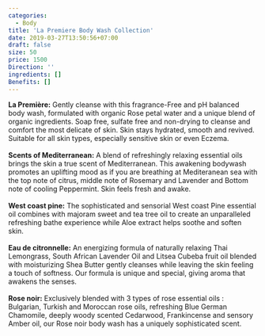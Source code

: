 ```yaml
---
categories:
  - Body
title: 'La Premiere Body Wash Collection'
date: 2019-03-27T13:50:56+07:00
draft: false
size: 50
price: 1500
Direction: ''
ingredients: []
Benefits: []
---
```


**La Première:** Gently cleanse with this fragrance-Free and pH balanced body wash, formulated with organic Rose petal water and a unique blend of organic ingredients. Soap free, sulfate free and non-drying to cleanse and comfort the most delicate of skin. Skin stays hydrated, smooth and revived. Suitable for all skin types, especially sensitive skin or even Eczema.
<br><br>
**Scents of Mediterranean:** A blend of refreshingly relaxing essential oils brings the skin a true scent of Mediterranean. This awakening bodywash promotes an uplifting mood as if you are breathing at Mediteranean sea with the top note of citrus, middle note of Rosemary and Lavender and Bottom note of cooling Peppermint. Skin feels fresh and awake.
<br><br>
**West coast pine:** The sophisticated and sensorial West coast Pine essential oil combines with majoram sweet and tea tree oil to create an unparalleled refreshing bathe experience while Aloe extract helps soothe and soften skin.
<br><br>
**Eau de citronnelle:** An energizing formula of naturally relaxing Thai Lemongrass, South African Lavender Oil and Litsea Cubeba fruit oil blended with moisturizing Shea Butter gently cleanses while leaving the skin feeling a touch of softness. Our formula is unique and special, giving aroma that awakens the senses.
<br><br>
**Rose noir:** Exclusively blended with 3 types of rose essential oils : Bulgarian, Turkish and Moroccan rose oils, refreshing Blue German Chamomile, deeply woody scented Cedarwood, Frankincense and sensory Amber oil, our Rose noir body wash has a uniquely sophisticated scent.
